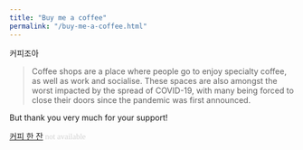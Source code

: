 ```yaml
---
title: "Buy me a coffee"
permalink: "/buy-me-a-coffee.html"
---
```

커피조아

> Coffee shops are a place where people go to enjoy specialty coffee, as well as work and socialise. These spaces are also amongst the worst impacted by the spread of COVID-19, with many being forced to close their doors since the pandemic was first announced.

But thank you very much for your support!

<a class="btn btn-gray" href="">커피 한 잔</a><a style="font-family: 'Caruta'; color: lightgrey;"> not available</a>
